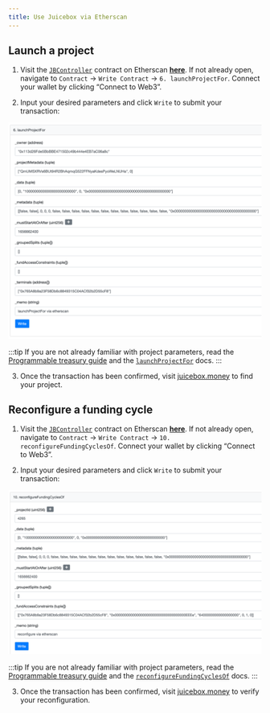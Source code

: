 ```yaml
---
title: Use Juicebox via Etherscan
---
```


## Launch a project

1. Visit the [`JBController`](/dev/api/v3/contracts/or-controllers/jbcontroller/) contract on Etherscan [**here**](https://etherscan.io/address/0x4e3ef8AFCC2B52E4e704f4c8d9B7E7948F651351#writeContract#F6). If not already open, navigate to `Contract` → `Write Contract` → `6. launchProjectFor`. Connect your wallet by clicking “Connect to Web3”.

2. Input your desired parameters and click `Write` to submit your transaction:

![](Untitled%203.png)

:::tip
If you are not already familiar with project parameters, read the [Programmable treasury guide](https://info.juicebox.money/dev/build/programmable-treasury) and the [`launchProjectFor`](https://info.juicebox.money/dev/api/contracts/or-controllers/jbcontroller/write/launchprojectfor) docs.
:::

3. Once the transaction has been confirmed, visit [juicebox.money](https://juicebox.money/#/projects?tab=myprojects) to find your project.

## Reconfigure a funding cycle

1. Visit the [`JBController`](/dev/api/v3/contracts/or-controllers/jbcontroller/) contract on Etherscan [**here**](https://etherscan.io/address/0x4e3ef8AFCC2B52E4e704f4c8d9B7E7948F651351#writeContract#F10). If not already open, navigate to `Contract` → `Write Contract` → `10. reconfigureFundingCyclesOf`. Connect your wallet by clicking “Connect to Web3”.

2. Input your desired parameters and click `Write` to submit your transaction:

![](Untitled%206.png)


:::tip
If you are not already familiar with project parameters, read the [Programmable treasury guide](https://info.juicebox.money/dev/build/programmable-treasury) and the [`reconfigureFundingCyclesOf`](/dev/api/v3/contracts/or-controllers/jbcontroller/write/reconfigurefundingcyclesof) docs.
:::

3. Once the transaction has been confirmed, visit [juicebox.money](https://juicebox.money/#/projects?tab=myprojects) to verify your reconfiguration.
